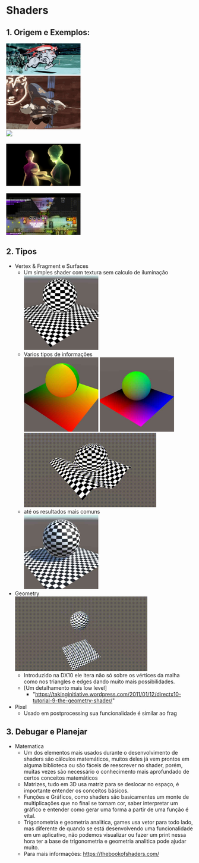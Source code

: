 <h1>Shaders</h1>

<h2>1. Origem e Exemplos:</h2>
<img src="./images/example_01.gif"  width="200"><br>
<img src="./images/example_03.gif"  width="200"><br>
<img src="./images/example_02.gif"  width="200"><br>
<br>
<img src="./images/example_04.png"  width="200"><br>
<br>
<img src="./images/example_05.gif"  width="200"><br>

<h2>2. Tipos</h2>

- Vertex & Fragment e Surfaces<br>
  - Um simples shader com textura sem calculo de iluminação<br>
    <img src="./images/unlit_texture.jpg"  width="200" height="200">
  - Varios tipos de informações<br>
    <img src="./images/uv_texture.jpg"  width="200" height="200">
    <img src="./images/worl_position_texture.jpg"  width="200" height="200">
    <img src="./images/vertex_sin_texture.gif"  width="356" height="200">
  - até os resultados mais comuns<br>
    <img src="./images/shadow_light_texture.jpg"  width="200" height="200">
- Geometry <br>
    <img src="./images/geometry_texture.gif"  width="356" height="200">
  - Introduzido na DX10 ele itera não só sobre os vértices da malha como nos triangles e edges dando muito mais possibilidades.
  - [Um detalhamento mais low level]
    - "https://takinginitiative.wordpress.com/2011/01/12/directx10-tutorial-9-the-geometry-shader/"
- Pixel
  - Usado em postprocessing sua funcionalidade é similar ao frag


<h2>3. Debugar e Planejar</h2>

- Matematica
  - Um dos elementos mais usados durante o desenvolvimento de shaders são cálculos matemáticos, muitos deles já vem prontos em alguma biblioteca ou são fáceis de reescrever no shader, porém, muitas vezes são necessário o conhecimento mais aprofundado de certos conceitos matemáticos
  - Matrizes, tudo em 3D usa matriz para se deslocar no espaço, é importante entender os conceitos básicos.
  - Funções e Gráficos, como shaders são basicamentes um monte de multiplicações que no final se tornam cor, saber interpretar um gráfico e entender como gerar uma forma a partir de uma função é vital.
  - Trigonometria e geometria analitica, games usa vetor para todo lado, mas diferente de quando se está desenvolvendo uma funcionalidade em um aplicativo, não podemos visualizar ou fazer um print nessa hora ter a base de trigonometria e geometria analitica pode ajudar muito.
  - Para mais informações: https://thebookofshaders.com/